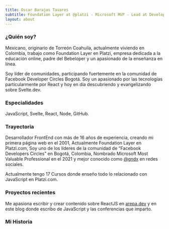 ```yaml
---
title: Oscar Barajas Tavares
subtitle: Foundation Layer at @platzi - Microsoft MVP - Lead at Developer Circles from Facebook - I teach React & Svelte.
layout: about
---
```


### ¿Quién soy?

Mexicano, originario de Torreón Coahuila, actualmente viviendo en Colombia, trabajo como Foundation Layer en Platzi, empresa dedicada a la educación online, padre del Bebeloper y un apasionado de la enseñanza en línea.

Soy líder de comunidades, participando fuertemente en la comunidad de Facebook Developer Circles Bogotá. Soy un apasionado por las tecnologías particularmente por React y hoy en día descubriendo y evangelizando sobre Svelte.dev.

### Especialidades
JavaScript, Svelte, React, Node, GitHub.

### Trayectoria

Desarrollador FrontEnd con más de 16 años de experiencia, creando mi primera página web en el 2001, Actualmente Foundation Layer en Platzi.com, Soy uno de los líderes de la comunidad de “Facebook Developers Circles” en Bogotá, Colombia, Nombrado Microsoft Most Valuable Professional en el 2021 y mejor conocido como [@gndx](https://instagram.com/gndx) en redes sociales.

Actualmente tengo 17 Cursos donde enseño todo lo relacionado con JavaScript en Platzi.com.

### Proyectos recientes

Me apasiona escribir y crear contenido sobre ReactJS en [arepa.dev](https://arepa.dev) y en este blog donde escribo de JavaScript y las conferencias que imparto.

### Mi Historia